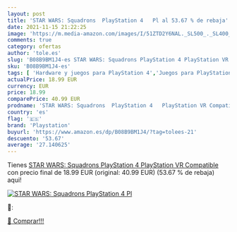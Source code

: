 ```yaml
---
layout: post
title: 'STAR WARS: Squadrons  PlayStation 4   Pl al 53.67 % de rebaja'
date: 2021-11-15 21:22:25
image: 'https://m.media-amazon.com/images/I/51ZTD2Y6NAL._SL500_._SL400_.jpg'
comments: true
category: ofertas
author: 'tole.es'
slug: 'B08B9BM1J4-es STAR WARS: Squadrons PlayStation 4 PlayStation VR Compatible'
sku: 'B08B9BM1J4-es'
tags: [ 'Hardware y juegos para PlayStation 4','Juegos para PlayStation 4','Videojuegos','playstation', ]
actualPrice: 18.99 EUR
currency: EUR
price: 18.99
comparePrice: 40.99 EUR
prodname: 'STAR WARS: Squadrons  PlayStation 4   PlayStation VR Compatible'
country: 'es'
flag: '🇪🇸'
brand: 'Playstation'
buyurl: 'https://www.amazon.es/dp/B08B9BM1J4/?tag=tolees-21'
descuento: '53.67'
average: '27.140625'
---
```


Tienes [STAR WARS: Squadrons  PlayStation 4   PlayStation VR Compatible](https://www.amazon.es/dp/B08B9BM1J4/?tag=tolees-21) con precio final de  18.99 EUR (original: 40.99 EUR) (53.67 %  de rebaja) aqui!

[![STAR WARS: Squadrons  PlayStation 4   Pl](https://m.media-amazon.com/images/I/51ZTD2Y6NAL._SL500_._SL400_.jpg)](https://www.amazon.es/dp/B08B9BM1J4/?tag=tolees-21)

🔎:


[🛒 Comprar!!!](https://www.amazon.es/dp/B08B9BM1J4/?tag=tolees-21)
